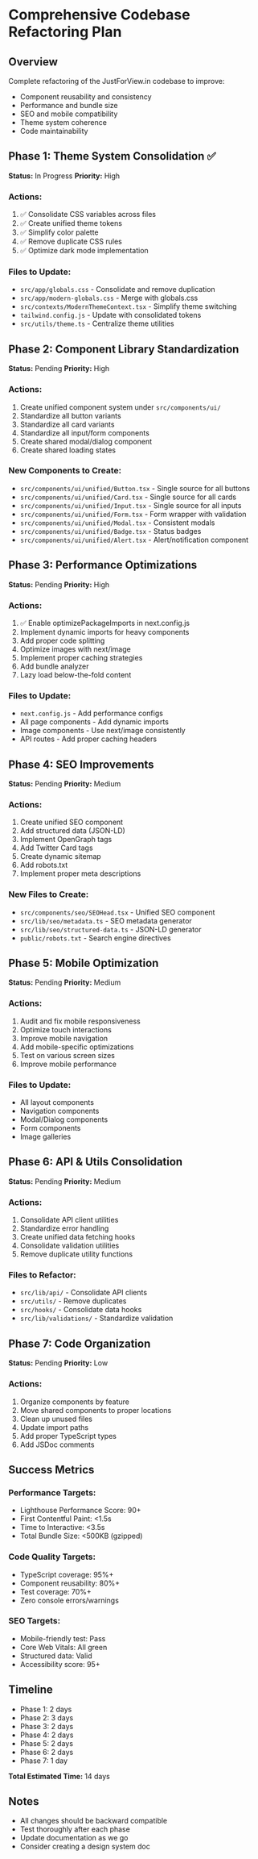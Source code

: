 # Comprehensive Codebase Refactoring Plan

## Overview

Complete refactoring of the JustForView.in codebase to improve:

- Component reusability and consistency
- Performance and bundle size
- SEO and mobile compatibility
- Theme system coherence
- Code maintainability

## Phase 1: Theme System Consolidation ✅

**Status:** In Progress
**Priority:** High

### Actions:

1. ✅ Consolidate CSS variables across files
2. ✅ Create unified theme tokens
3. ✅ Simplify color palette
4. ✅ Remove duplicate CSS rules
5. ✅ Optimize dark mode implementation

### Files to Update:

- `src/app/globals.css` - Consolidate and remove duplication
- `src/app/modern-globals.css` - Merge with globals.css
- `src/contexts/ModernThemeContext.tsx` - Simplify theme switching
- `tailwind.config.js` - Update with consolidated tokens
- `src/utils/theme.ts` - Centralize theme utilities

## Phase 2: Component Library Standardization

**Status:** Pending
**Priority:** High

### Actions:

1. Create unified component system under `src/components/ui/`
2. Standardize all button variants
3. Standardize all card variants
4. Standardize all input/form components
5. Create shared modal/dialog component
6. Create shared loading states

### New Components to Create:

- `src/components/ui/unified/Button.tsx` - Single source for all buttons
- `src/components/ui/unified/Card.tsx` - Single source for all cards
- `src/components/ui/unified/Input.tsx` - Single source for all inputs
- `src/components/ui/unified/Form.tsx` - Form wrapper with validation
- `src/components/ui/unified/Modal.tsx` - Consistent modals
- `src/components/ui/unified/Badge.tsx` - Status badges
- `src/components/ui/unified/Alert.tsx` - Alert/notification component

## Phase 3: Performance Optimizations

**Status:** Pending
**Priority:** High

### Actions:

1. ✅ Enable optimizePackageImports in next.config.js
2. Implement dynamic imports for heavy components
3. Add proper code splitting
4. Optimize images with next/image
5. Implement proper caching strategies
6. Add bundle analyzer
7. Lazy load below-the-fold content

### Files to Update:

- `next.config.js` - Add performance configs
- All page components - Add dynamic imports
- Image components - Use next/image consistently
- API routes - Add proper caching headers

## Phase 4: SEO Improvements

**Status:** Pending
**Priority:** Medium

### Actions:

1. Create unified SEO component
2. Add structured data (JSON-LD)
3. Implement OpenGraph tags
4. Add Twitter Card tags
5. Create dynamic sitemap
6. Add robots.txt
7. Implement proper meta descriptions

### New Files to Create:

- `src/components/seo/SEOHead.tsx` - Unified SEO component
- `src/lib/seo/metadata.ts` - SEO metadata generator
- `src/lib/seo/structured-data.ts` - JSON-LD generator
- `public/robots.txt` - Search engine directives

## Phase 5: Mobile Optimization

**Status:** Pending
**Priority:** Medium

### Actions:

1. Audit and fix mobile responsiveness
2. Optimize touch interactions
3. Improve mobile navigation
4. Add mobile-specific optimizations
5. Test on various screen sizes
6. Improve mobile performance

### Files to Update:

- All layout components
- Navigation components
- Modal/Dialog components
- Form components
- Image galleries

## Phase 6: API & Utils Consolidation

**Status:** Pending
**Priority:** Medium

### Actions:

1. Consolidate API client utilities
2. Standardize error handling
3. Create unified data fetching hooks
4. Consolidate validation utilities
5. Remove duplicate utility functions

### Files to Refactor:

- `src/lib/api/` - Consolidate API clients
- `src/utils/` - Remove duplicates
- `src/hooks/` - Consolidate data hooks
- `src/lib/validations/` - Standardize validation

## Phase 7: Code Organization

**Status:** Pending
**Priority:** Low

### Actions:

1. Organize components by feature
2. Move shared components to proper locations
3. Clean up unused files
4. Update import paths
5. Add proper TypeScript types
6. Add JSDoc comments

## Success Metrics

### Performance Targets:

- Lighthouse Performance Score: 90+
- First Contentful Paint: <1.5s
- Time to Interactive: <3.5s
- Total Bundle Size: <500KB (gzipped)

### Code Quality Targets:

- TypeScript coverage: 95%+
- Component reusability: 80%+
- Test coverage: 70%+
- Zero console errors/warnings

### SEO Targets:

- Mobile-friendly test: Pass
- Core Web Vitals: All green
- Structured data: Valid
- Accessibility score: 95+

## Timeline

- Phase 1: 2 days
- Phase 2: 3 days
- Phase 3: 2 days
- Phase 4: 2 days
- Phase 5: 2 days
- Phase 6: 2 days
- Phase 7: 1 day

**Total Estimated Time:** 14 days

## Notes

- All changes should be backward compatible
- Test thoroughly after each phase
- Update documentation as we go
- Consider creating a design system doc
